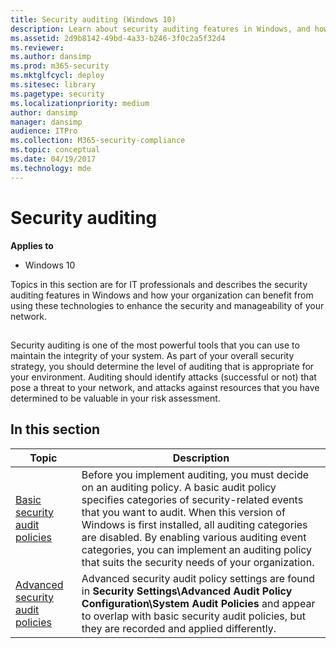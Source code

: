 ```yaml
---
title: Security auditing (Windows 10)
description: Learn about security auditing features in Windows, and how your organization can benefit from using them to make your network more secure and easily managed.
ms.assetid: 2d9b8142-49bd-4a33-b246-3f0c2a5f32d4
ms.reviewer: 
ms.author: dansimp
ms.prod: m365-security
ms.mktglfcycl: deploy
ms.sitesec: library
ms.pagetype: security
ms.localizationpriority: medium
author: dansimp
manager: dansimp
audience: ITPro
ms.collection: M365-security-compliance
ms.topic: conceptual
ms.date: 04/19/2017
ms.technology: mde
---
```


# Security auditing

**Applies to**
-   Windows 10

Topics in this section are for IT professionals and describes the security auditing features in Windows and how your organization can benefit from using these technologies to enhance the security and manageability of your network.

## <a href="" id="bkmk-over"></a>

Security auditing is one of the most powerful tools that you can use to maintain the integrity of your system. As part of your overall security strategy, you should determine the level of auditing that is appropriate for your environment. Auditing should identify attacks (successful or not) that pose a threat to your network, and attacks against resources that you have determined to be valuable in your risk assessment.

## In this section

| Topic | Description |
| - | - |
|[Basic security audit policies](basic-security-audit-policies.md) |Before you implement auditing, you must decide on an auditing policy. A basic audit policy specifies categories of security-related events that you want to audit. When this version of Windows is first installed, all auditing categories are disabled. By enabling various auditing event categories, you can implement an auditing policy that suits the security needs of your organization. |
|[Advanced security audit policies](./advanced-security-auditing.md) |Advanced security audit policy settings are found in **Security Settings\Advanced Audit Policy Configuration\System Audit Policies** and appear to overlap with basic security audit policies, but they are recorded and applied differently. |



